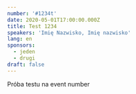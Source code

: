 ```yaml
---
number: '#1234t'
date: 2020-05-01T17:00:00.000Z
title: Test 1234
speakers: 'Imię Nazwisko, Imię nazwisko'
lang: en
sponsors:
  - jeden
  - drugi
draft: false
---
```

Próba testu na event number
